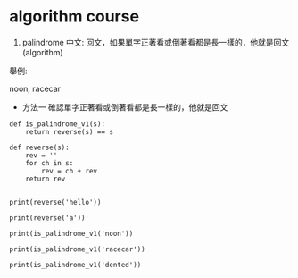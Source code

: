 # algorithm course
1. palindrome
中文: 回文，如果單字正著看或倒著看都是長一樣的，他就是回文(algorithm)

舉例:

noon, racecar

- 方法一 確認單字正著看或倒著看都是長一樣的，他就是回文

```
def is_palindrome_v1(s):
    return reverse(s) == s

def reverse(s):
    rev = ''
    for ch in s:
        rev = ch + rev
    return rev


print(reverse('hello'))

print(reverse('a'))

print(is_palindrome_v1('noon'))

print(is_palindrome_v1('racecar'))

print(is_palindrome_v1('dented'))
```

